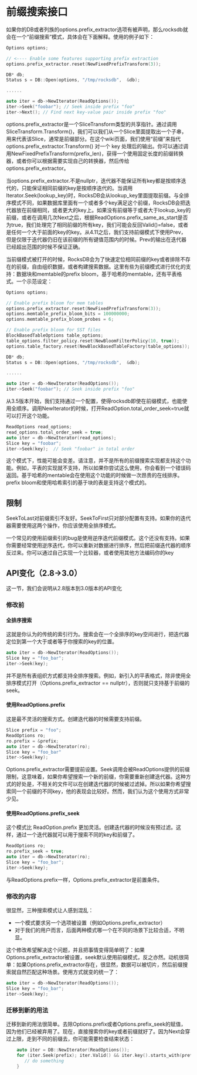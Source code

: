 # 前缀搜索接口

如果你的DB或者列族的options.prefix_extractor选项有被声明，那么rocksdb就会在一个“前缀搜索”模式，具体会在下面解释。使用的例子如下：

```cpp
Options options;

// <---- Enable some features supporting prefix extraction
options.prefix_extractor.reset(NewFixedPrefixTransform(3));

DB* db;
Status s = DB::Open(options, "/tmp/rocksdb",  &db);

......

auto iter = db->NewIterator(ReadOptions());
iter->Seek("foobar"); // Seek inside prefix "foo"
iter->Next(); // Find next key-value pair inside prefix "foo"

```
options.prefix_extractor是一个SliceTransform类型的共享指针。通过调用SliceTransform.Transform()，我们可以我们从一个Slice里面提取出一个子串，用来代表该Slice，通常是前缀部分。在这个wiki页面，我们使用“前缀”来指代 options.prefix_extractor.Transform() 对一个 key 处理后的输出。你可以通过调用NewFixedPrefixTransform(prefix_len)，获得一个使用固定长度的前缀转换器，或者你可以根据需要实现自己的转换器，然后传给options.prefix_extractor。

当options.prefix_extractor.不是nullptr，迭代器不能保证所有key都是按顺序迭代的，只能保证相同前缀的key是按顺序迭代的。当调用Iterator.Seek(lookup_key)时，RocksDB会从lookup_key里面提取前缀。与全排序模式不同，如果数据库里面有一个或者多个key满足这个前缀，RocksDB会把迭代器放在前缀相同，或者更大的key上。如果没有前缀等于或者大于lookup_key的前缀，或者在调用几次Next之后，根据ReadOptions.prefix_same_as_start是否为true，我们处理完了相同前缀的所有key，我们可能会反回Valid()=false，或者是任何一个大于前面的key的key。从4.11之后，我们支持前缀模式下使用Prev，但是仅限于迭代器仍旧在该前缀的所有键值范围内的时候。Prev的输出在迭代器已经超出范围的时候不保证正确。

当前缀模式被打开的时候，RocksDB会为了快速定位相同前缀的key或者排除不存在的前缀，自由组织数据，或者构建搜索数据。这里有些为前缀模式进行优化的支持：数据块和memtable的prefix bloom，基于哈希的memtable，还有平表格式。一个示范设定：

```cpp
Options options;

// Enable prefix bloom for mem tables
options.prefix_extractor.reset(NewFixedPrefixTransform(3));
options.memtable_prefix_bloom_bits = 100000000;
options.memtable_prefix_bloom_probes = 6;

// Enable prefix bloom for SST files
BlockBasedTableOptions table_options;
table_options.filter_policy.reset(NewBloomFilterPolicy(10, true));
options.table_factory.reset(NewBlockBasedTableFactory(table_options));

DB* db;
Status s = DB::Open(options, "/tmp/rocksdb",  &db);

......

auto iter = db->NewIterator(ReadOptions());
iter->Seek("foobar"); // Seek inside prefix "foo"

```
从3.5版本开始，我们支持通过一个配置，使得rocksdb即使在前缀模式，也能使用全顺序。调用NewIterator的时候，打开ReadOption.total_order_seek=true就可以打开这个功能。

```cpp
ReadOptions read_options;
read_options.total_order_seek = true;
auto iter = db->NewIterator(read_options);
Slice key = "foobar";
iter->Seek(key);  // Seek "foobar" in total order
```
这个模式下，性能可能会变差。请注意，并不是所有的前缀搜索实现都支持这个功能。例如，平表的实现就不支持，所以如果你尝试这么使用，你会看到一个错误码返回。基于哈希的mentable会在使用这个功能的时候做一次昂贵的在线排序。prefix bloom和使用哈希索引的基于块的表是支持这个模式的。

## 限制

SeekToLast对前缀索引不友好。SeekToFirst只对部分配置有支持。如果你的迭代器需要使用这两个操作，你应该使用全排序模式。

一个常见的使用前缀索引的bug是使用逆序迭代前缀模式。这个还没有支持。如果你需要经常使用逆序迭代，你可以重新对数据进行排序，然后把前缀迭代器的顺序反过来。你可以通过自己实现一个比较器，或者使用其他方法编码你的key

## API变化（2.8->3.0）

这一节，我们会说明从2.8版本到3.0版本的API变化

### 修改前

#### 全排序搜索

这就是你认为的传统的索引行为。搜索会在一个全排序的key空间进行，把迭代器定位到第一个大于或者等于你搜索的key的位置。

```cpp
auto iter = db->NewIterator(ReadOptions());
Slice key = "foo_bar";
iter->Seek(key);

```
并不是所有表组织方式都支持全排序搜索。例如，新引入的平表格式，除非使用全排序模式打开（Options.prefix_extractor == nullptr），否则就只支持基于前缀的seek。

#### 使用ReadOptions.prefix

这是最不灵活的搜索方式。创建迭代器的时候需要支持前缀。

```cpp
Slice prefix = "foo";
ReadOptions ro;
ro.prefix = &prefix;
auto iter = db->NewIterator(ro);
Slice key = "foo_bar"
iter->Seek(key);
```

Options.prefix_extractor需要提前设置。Seek调用会被ReadOptions提供的前缀限制，这意味着，如果你希望搜索一个新的前缀，你需要重新创建迭代器。这种方式的好处是，不相关的文件可以在创建迭代器的时候被过滤掉。所以如果你希望搜索同一个前缀的不同key，他的表现会比较好。然而，我们认为这个使用方式非常少见。

#### 使用ReadOptions.prefix_seek

这个模式比 ReadOption.prefix 更加灵活。创建迭代器的时候没有预过滤。这样，通过一个迭代器就可以用于搜索不同的key和前缀了。

```cpp
ReadOptions ro;
ro.prefix_seek = true;
auto iter = db->NewIterator(ro);
Slice key = "foo_bar";
iter->Seek(key);
```

与ReadOptions.prefix一样，Options.prefix_extractor是前置条件。

### 修改的内容

很显然，三种搜索模式让人感到混乱：

- 一个模式要求另一个选项被设置（例如Options.prefix_extractor）
- 对于我们的用户而言，后面两种模式哪一个在不同的场景下比较合适，不明显。

这个修改希望解决这个问题，并且把事情变得简单明了：如果Options.prefix_extractor被设置，seek默认使用前缀模式，反之亦然。动机很简单：如果Options.prefix_extractor存在，很显然，数据可以被切片，然后前缀搜索就自然匹配这种场景。使用方式就变的统一了：

```cpp
auto iter = db->NewIterator(ReadOptions());
Slice key = "foo_bar";
iter->Seek(key);

```

### 迁移到新的用法

迁移到新的用法很简单。去除Options.prefix或者Options.prefix_seek的赋值，因为他们已经被弃用了。现在，直接搜索你的key或者前缀就好了。因为Next会穿过上限，走到不同的前缀去，你可能需要检查结束状态：

```cpp
    auto iter = DB::NewIterator(ReadOptions());
    for (iter.Seek(prefix); iter.Valid() && iter.key().starts_with(prefix); iter.Next()) {
       // do something
    }
```

